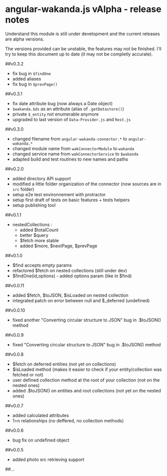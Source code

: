 angular-wakanda.js vAlpha - release notes
===================================================

Understand this module is still under development and the current releases are alpha versions.

The versions provided can be unstable, the features may not be finished. I'll try to keep this document up to date (it may not be completly accurate).

##v0.3.2
* fix bug in `$findOne`
* added aliases
* fix bug in `$prevPage()`

##v0.3.1
* fix date attribute bug (now always a Date object)
* `$wakanda.$ds` as an attribute (alias of `.getDatastore()`)
* private `$_entity` not enumerable anymore
* upgraded to last version of `Data-Provider.js` and `Rest.js`

##v0.3.0
* changed filename from `angular-wakanda-connector.*` to `angular-wakanda.*`
* changed module name from `wakConnectorModule` to `wakanda`
* changed service name from `wakConnectorService` to `$wakanda`
* adapted build and test routines to new names and paths

##v0.2.0
* added directory API support
* modified a little folder organization of the connector (now sources are in `src` folder)
* setup e2e test environnement with protractor
* setup first draft of tests on basic features + tests helpers
* setup publishing tool

##v0.1.1
* nestedCollections :
	* added $totalCount
	* better $query
	* $fetch more stable
	* added $more, $nextPage, $prevPage

##v0.1.0
* $find accepts empty params
* refactored $fetch on nested collections (still under dev)
* $findOne(id,options) - added options param (like in $find)

##v0.0.11
* added $fetch, $toJSON, $isLoaded on nested collection
* integrated patch on error between null and $_deferred (undefined)

##v0.0.10
* fixed another "Converting circular structure to JSON" bug in .$toJSON() method

##v0.0.9
* fixed "Converting circular structure to JSON" bug in .$toJSON() method

##v0.0.8
* $fetch on deferred entities (not yet on collections)
* $isLoaded method (makes it easier to check if your entity/collection was fetched or not)
* user defined collection method at the root of your collection (not on the nested ones)
* added .$toJSON() on entities and root collections (not yet on the nested ones)

##v0.0.7
* added calculated attributes
* 1>n relationships (no deffered, no collection methods)

##v0.0.6
* bug fix on undefined object

##v0.0.5
* added photo src retrieving support

##...